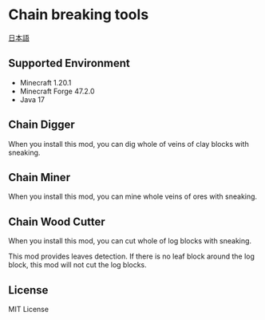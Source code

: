 # Chain breaking tools
[日本語](./README.ja.md)

## Supported Environment
- Minecraft 1.20.1
- Minecraft Forge 47.2.0
- Java 17

## Chain Digger
When you install this mod, you can dig whole of veins of clay blocks with sneaking.

## Chain Miner
When you install this mod, you can mine whole veins of ores with sneaking.

## Chain Wood Cutter
When you install this mod, you can cut whole of log blocks with sneaking.

This mod provides leaves detection. If there is no leaf block around the log block, this mod will not cut the log blocks.

## License
MIT License

